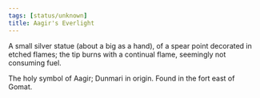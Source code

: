 ```yaml
---
tags: [status/unknown]
title: Aagir's Everlight
---
```



A small silver statue (about a big as a hand), of a spear point decorated in etched flames; the tip burns with a continual flame, seemingly not consuming fuel. 

The holy symbol of Aagir; Dunmari in origin. Found in the fort east of Gomat. 


